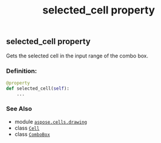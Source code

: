 ﻿---
title: selected_cell property
second_title: Aspose.Cells for Python via .NET API References
description: 
type: docs
weight: 880
url: /aspose.cells.drawing/combobox/selected_cell/
is_root: false
---

## selected_cell property


Gets the selected cell in the input range of the combo box.
### Definition:
```python
@property
def selected_cell(self):
    ...
```

### See Also
* module [`aspose.cells.drawing`](../../)
* class [`Cell`](/cells/python-net/aspose.cells/cell)
* class [`ComboBox`](/cells/python-net/aspose.cells.drawing/combobox)
